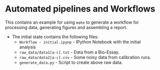 # Automated pipelines and Workflows

This contains an example for using `make` to generate 
a workflow for processing data, generating figures
and assembling a report.

* The initial state contains the following files:
	- `Workflow - initial.ipynp` - IPython Notebook with the initial analysis
	- `raw_data/data1[a-c].txt` - Data from a Bio-Essay.
	- `raw_data/data2[a-c].csv` - Some noisy data from calibration runs.
	- `generate_data.py` - Script to create above raw data.

